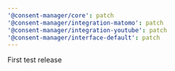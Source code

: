 ```yaml
---
'@consent-manager/core': patch
'@consent-manager/integration-matomo': patch
'@consent-manager/integration-youtube': patch
'@consent-manager/interface-default': patch
---
```


First test release
